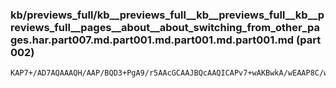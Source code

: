 ### kb/previews_full/kb__previews_full__kb__previews_full__kb__previews_full__pages__about__about_switching_from_other_pages.har.part007.md.part001.md.part001.md.part001.md (part 002)

```md
KAP7+/AD7AQAAAQH/AAP/BQD3+PgA9/r5AAcGCAAJBQcAAQICAPv7+wAKBwkA/wEAAP8C/wADAAEABAECAPz//gACAgIA+/v7AAQEBAD//vwA/v7/AAIDAgD8/f0AAgICAAICAgAAAAAA+vz7AAcEBQD5+/oABQID
```

```
